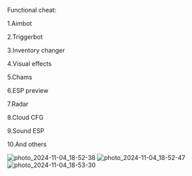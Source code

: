 Functional cheat:

1.Aimbot

2.Triggerbot

3.Inventory changer

4.Visual effects

5.Chams

6.ESP preview

7.Radar

8.Cloud CFG

9.Sound ESP

10.And others

![photo_2024-11-04_18-52-38](https://github.com/user-attachments/assets/f8dc3e4c-436b-40ab-bad8-3e1843d88ee1)
![photo_2024-11-04_18-52-47](https://github.com/user-attachments/assets/6f108ded-5b29-4b56-803b-7c8868c97bb5)
![photo_2024-11-04_18-53-30](https://github.com/user-attachments/assets/1451b076-58fd-492a-bb5c-59f6450be6d1)
